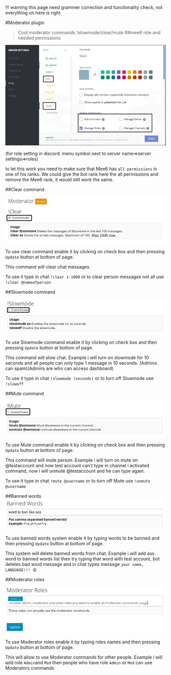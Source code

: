 !!! warning
    this page need grammer correction and functionality check,
    not everything on here is right

#Moderator plugin
> Cool moderator commands !slowmode/clear/mute
##mee6 role and needed permissions

![level bot role](pics/Moderatorbotrole.png)

(for role setting in discord: menu symbol next to server name=>server settings=>roles)

to let this work you need to make sure that Mee6 has `all permissions` in one of his ranks.
We could give the bot rank here the all permissions and remove the Mee6 rank, it would still work the same.

##Clear command

![moderatorclear](pics/Moderatorclear.png)

To use clear command enable it by clicking on check box and then pressing `Update` button at bottom of page.

This command will clear chat messages.
 
 To use it type in chat `!clear 1-1000` or to clear person messages not all use `!clear @nameofperson`

##Slowmode command

![moderator slowmode](pics/Moderatorslow.png)

To use Slowmode command enable it by clicking on check box and then pressing `Update` button at bottom of page.

This command will slow chat.
Example i will turn on slowmode for 10 seconds and all people can only type 1 message in 10 seconds. (Admins can spam)(Admins are who can access dashboard)
 
 To use it type in chat `!slowmode (seconds)` or to turn off Slowmode use `!slowoff`

##Mute command

![moderator mute](pics/Moderatormute.png)

To use Mute command enable it by clicking on check box and then pressing `Update` button at bottom of page.

This command will mute person.
Example i will turn on mute on @testaccount and now test account can't type in channel i activated command, now i will unmute @testaccount and he can type again.
 
 To use it type in chat `!mute @username` or to turn off Mute use `!unmute @username`

##Banned words
![moderator banned words](pics/Moderatorwords.png)

To use banned words system enable it by typing words to be banned and then pressing `Update` button at bottom of page.

This system will delete banned words from chat.
Example i will add ass word to banned words list then try typing that word with test account, bot deletes bad word message and in chat types message `your name, LANGUAGE!!! 😡`

##Moderator roles

![moderator roles](pics/Moderatorrole.png)

To use Moderator roles enable it by typing roles names and then pressing `Update` button at bottom of page.

This will allow to use Moderator commands for other people.
Example i will add role `Admin`and `Mod` then people who have role `Admin` or `Mod` can use Moderators commands
